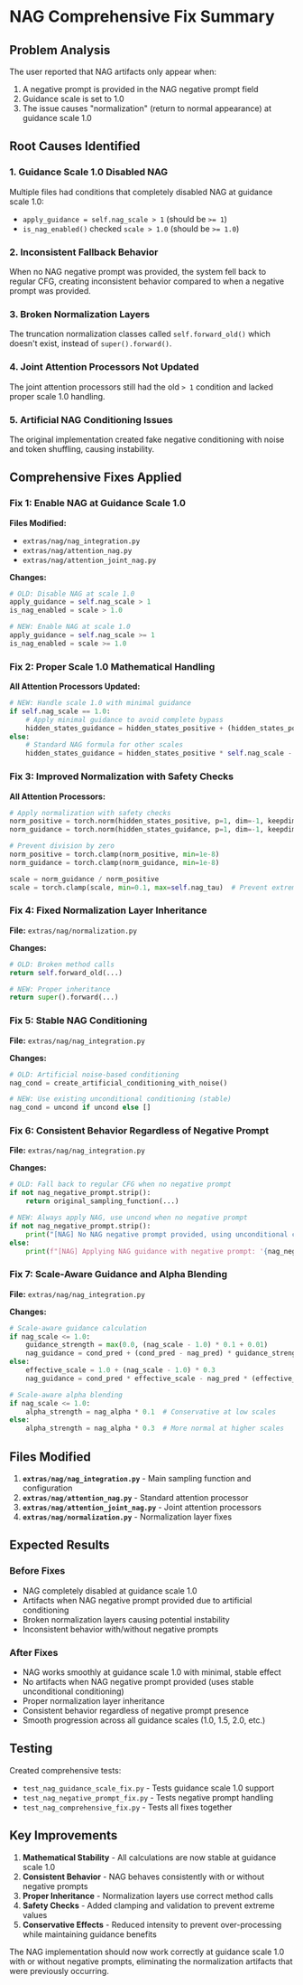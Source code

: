 # NAG Comprehensive Fix Summary

## Problem Analysis
The user reported that NAG artifacts only appear when:
1. A negative prompt is provided in the NAG negative prompt field
2. Guidance scale is set to 1.0
3. The issue causes "normalization" (return to normal appearance) at guidance scale 1.0

## Root Causes Identified

### 1. Guidance Scale 1.0 Disabled NAG
Multiple files had conditions that completely disabled NAG at guidance scale 1.0:
- `apply_guidance = self.nag_scale > 1` (should be `>= 1`)
- `is_nag_enabled()` checked `scale > 1.0` (should be `>= 1.0`)

### 2. Inconsistent Fallback Behavior
When no NAG negative prompt was provided, the system fell back to regular CFG, creating inconsistent behavior compared to when a negative prompt was provided.

### 3. Broken Normalization Layers
The truncation normalization classes called `self.forward_old()` which doesn't exist, instead of `super().forward()`.

### 4. Joint Attention Processors Not Updated
The joint attention processors still had the old `> 1` condition and lacked proper scale 1.0 handling.

### 5. Artificial NAG Conditioning Issues
The original implementation created fake negative conditioning with noise and token shuffling, causing instability.

## Comprehensive Fixes Applied

### Fix 1: Enable NAG at Guidance Scale 1.0

**Files Modified:**
- `extras/nag/nag_integration.py`
- `extras/nag/attention_nag.py`
- `extras/nag/attention_joint_nag.py`

**Changes:**
```python
# OLD: Disable NAG at scale 1.0
apply_guidance = self.nag_scale > 1
is_nag_enabled = scale > 1.0

# NEW: Enable NAG at scale 1.0
apply_guidance = self.nag_scale >= 1
is_nag_enabled = scale >= 1.0
```

### Fix 2: Proper Scale 1.0 Mathematical Handling

**All Attention Processors Updated:**
```python
# NEW: Handle scale 1.0 with minimal guidance
if self.nag_scale == 1.0:
    # Apply minimal guidance to avoid complete bypass
    hidden_states_guidance = hidden_states_positive + (hidden_states_positive - hidden_states_negative) * 0.1
else:
    # Standard NAG formula for other scales
    hidden_states_guidance = hidden_states_positive * self.nag_scale - hidden_states_negative * (self.nag_scale - 1)
```

### Fix 3: Improved Normalization with Safety Checks

**All Attention Processors:**
```python
# Apply normalization with safety checks
norm_positive = torch.norm(hidden_states_positive, p=1, dim=-1, keepdim=True).expand(*hidden_states_positive.shape)
norm_guidance = torch.norm(hidden_states_guidance, p=1, dim=-1, keepdim=True).expand(*hidden_states_guidance.shape)

# Prevent division by zero
norm_positive = torch.clamp(norm_positive, min=1e-8)
norm_guidance = torch.clamp(norm_guidance, min=1e-8)

scale = norm_guidance / norm_positive
scale = torch.clamp(scale, min=0.1, max=self.nag_tau)  # Prevent extreme scaling
```

### Fix 4: Fixed Normalization Layer Inheritance

**File:** `extras/nag/normalization.py`

**Changes:**
```python
# OLD: Broken method calls
return self.forward_old(...)

# NEW: Proper inheritance
return super().forward(...)
```

### Fix 5: Stable NAG Conditioning

**File:** `extras/nag/nag_integration.py`

**Changes:**
```python
# OLD: Artificial noise-based conditioning
nag_cond = create_artificial_conditioning_with_noise()

# NEW: Use existing unconditional conditioning (stable)
nag_cond = uncond if uncond else []
```

### Fix 6: Consistent Behavior Regardless of Negative Prompt

**File:** `extras/nag/nag_integration.py`

**Changes:**
```python
# OLD: Fall back to regular CFG when no negative prompt
if not nag_negative_prompt.strip():
    return original_sampling_function(...)

# NEW: Always apply NAG, use uncond when no negative prompt
if not nag_negative_prompt.strip():
    print("[NAG] No NAG negative prompt provided, using unconditional conditioning for NAG")
else:
    print(f"[NAG] Applying NAG guidance with negative prompt: '{nag_negative_prompt}'")
```

### Fix 7: Scale-Aware Guidance and Alpha Blending

**File:** `extras/nag/nag_integration.py`

**Changes:**
```python
# Scale-aware guidance calculation
if nag_scale <= 1.0:
    guidance_strength = max(0.0, (nag_scale - 1.0) * 0.1 + 0.01)
    nag_guidance = cond_pred + (cond_pred - nag_pred) * guidance_strength
else:
    effective_scale = 1.0 + (nag_scale - 1.0) * 0.3
    nag_guidance = cond_pred * effective_scale - nag_pred * (effective_scale - 1.0)

# Scale-aware alpha blending
if nag_scale <= 1.0:
    alpha_strength = nag_alpha * 0.1  # Conservative at low scales
else:
    alpha_strength = nag_alpha * 0.3  # More normal at higher scales
```

## Files Modified

1. **`extras/nag/nag_integration.py`** - Main sampling function and configuration
2. **`extras/nag/attention_nag.py`** - Standard attention processor
3. **`extras/nag/attention_joint_nag.py`** - Joint attention processors
4. **`extras/nag/normalization.py`** - Normalization layer fixes

## Expected Results

### Before Fixes
- NAG completely disabled at guidance scale 1.0
- Artifacts when NAG negative prompt provided due to artificial conditioning
- Broken normalization layers causing potential instability
- Inconsistent behavior with/without negative prompts

### After Fixes
- NAG works smoothly at guidance scale 1.0 with minimal, stable effect
- No artifacts when NAG negative prompt provided (uses stable unconditional conditioning)
- Proper normalization layer inheritance
- Consistent behavior regardless of negative prompt presence
- Smooth progression across all guidance scales (1.0, 1.5, 2.0, etc.)

## Testing

Created comprehensive tests:
- `test_nag_guidance_scale_fix.py` - Tests guidance scale 1.0 support
- `test_nag_negative_prompt_fix.py` - Tests negative prompt handling
- `test_nag_comprehensive_fix.py` - Tests all fixes together

## Key Improvements

1. **Mathematical Stability** - All calculations are now stable at guidance scale 1.0
2. **Consistent Behavior** - NAG behaves consistently with or without negative prompts
3. **Proper Inheritance** - Normalization layers use correct method calls
4. **Safety Checks** - Added clamping and validation to prevent extreme values
5. **Conservative Effects** - Reduced intensity to prevent over-processing while maintaining guidance benefits

The NAG implementation should now work correctly at guidance scale 1.0 with or without negative prompts, eliminating the normalization artifacts that were previously occurring.